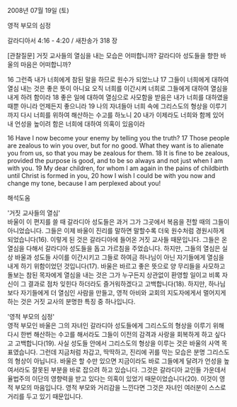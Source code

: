 2008년 07월 19일 (토)

영적 부모의 심정



갈라디아서 4:16 - 4:20 / 새찬송가 318 장


[관찰질문]
거짓 교사들의 열심을 내는 모습은 어떠합니까? 
갈라디아 성도들을 향한 바울의 마음은 어떠합니까? 

16 그런즉 내가 너희에게 참된 말을 하므로 원수가 되었느냐 
17 그들이 너희에게 대하여 열심 내는 것은 좋은 뜻이 아니요 오직 너희를 이간시켜 너희로 그들에게 대하여 열심을 내게 하려 함이라 
18 좋은 일에 대하여 열심으로 사모함을 받음은 내가 너희를 대하였을 때뿐 아니라 언제든지 좋으니라
19 나의 자녀들아 너희 속에 그리스도의 형상을 이루기까지 다시 너희를 위하여 해산하는 수고를 하노니 
20 내가 이제라도 너희와 함께 있어 내 언성을 높이려 함은 너희에 대하여 의혹이 있음이라

16 Have I now become your enemy by telling you the truth? 
17 Those people are zealous to win you over, but for no good. What they want is to alienate you from us, so that you may be zealous for them. 
18 It is fine to be zealous, provided the purpose is good, and to be so always and not just when I am with you. 
19 My dear children, for whom I am again in the pains of childbirth until Christ is formed in you, 
20 how I wish I could be with you now and change my tone, because I am perplexed about you!

해석도움





'거짓 교사들의 열심'  
바울이 이 편지를 쓸 때 갈라디아 성도들은 과거 그가 그곳에서 복음을 전할 때의 그들이 아니었습니다. 그들은 이제 바울이 진리를 말하면 말할수록 더욱 원수처럼 경원시하게 되었습니다(16). 이렇게 된 것은 갈라디아에 들어온 거짓 교사들 때문입니다. 그들은 온 열심을 다해서 갈라디아 성도들을 돕고 가르침을 주었습니다. 하지만, 그들의 열심은 실상 바울과 성도들 사이를 이간시키고 그들로 하여금 하나님이 아닌 자기들에게 열심을 내게 하기 위함이었던 것입니다(17). 바울은 바르고 좋은 뜻으로 양 무리들을 사모하고 돌보는 참된 목자에게 열심을 내는 것은 그가 누구든지 상관없이 환영할 일이고 비록 자신이 그 결과로 점차 잊힌다 하더라도 즐거워하겠다고 고백합니다(18). 하지만, 하나님보다 자기들에게 더 열심인 사람을 만들고, 영적 아비와 교회의 지도자에게서 멀어지게 하는 것은 거짓 교사의 분명한 특징 중 하나입니다.  

'영적 부모의 심정'  
영적 부모인 바울은 그의 자녀인 갈라디아 성도들에게 그리스도의 형상을 이루기 위해 다시 한번 해산하는 수고를 해서라도 그들이 이전의 감격과 사랑을 회복하게 하고 싶다고 고백합니다(19). 사실 성도들 안에서 그리스도의 형상을 이루는 것은 바울의 사역 목표였습니다. 그런데 지금처럼 차갑고, 딱딱하고, 진리에 귀를 막는 모습은 분명 그리스도의 형상이 아닙니다. 바울은 할 수만 있으면 지금이라도 바로 그들에게 달려가 언성을 높여서라도 잘못된 부분을 바로 잡으려 하고 있습니다. 그것은 갈라디아 교인들 가운데서 율법주의 이단의 영향력을 받고 있다는 의혹이 있었기 때문이었습니다(20). 이것이 영적 부모의 마음입니다. 영적 부모와 거리감을 느낀다면 그것은 자녀인 여러분이 스스로 거리를 두고 있기 때문입니다.